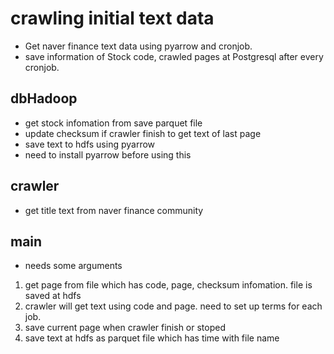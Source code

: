 # crawling initial text data

* Get naver finance text data using pyarrow and cronjob.
* save information of Stock code, crawled pages at Postgresql after every cronjob.


## dbHadoop

* get stock infomation from save parquet file
* update checksum if crawler finish to get text of last page
* save text to hdfs using pyarrow
* need to install pyarrow before using this
  
## crawler

* get title text from naver finance community


## main

* needs some arguments
  
1.  get page from file which has code, page, checksum infomation. file is saved at hdfs
2.  crawler will get text using code and page. need to set up terms for each job.
3.  save current page when crawler finish or stoped
4.  save text at hdfs as parquet file which has time with file name
